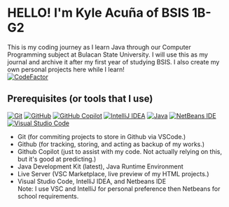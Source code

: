 # HELLO! I'm Kyle Acuña of BSIS 1B-G2
This is my coding journey as I learn Java through our Computer Programming subject at Bulacan State University. I will use this as my journal and archive it after my first year of studying BSIS. I also create my own personal projects here while I learn!<br>
[![CodeFactor](https://www.codefactor.io/repository/github/giyugg/cc103/badge)](https://www.codefactor.io/repository/github/giyugg/cc103)
## Prerequisites (or tools that I use)
[![Git](https://img.shields.io/badge/Git-F05032?logo=git&logoColor=fff)](#)
[![GitHub](https://img.shields.io/badge/GitHub-%23121011.svg?logo=github&logoColor=white)](#)
[![GitHub Copilot](https://img.shields.io/badge/GitHub%20Copilot-000?logo=githubcopilot&logoColor=fff)](#)
[![IntelliJ IDEA](https://img.shields.io/badge/IntelliJIDEA-000000.svg?logo=intellij-idea&logoColor=white)](#)
[![Java](https://img.shields.io/badge/Java-%23ED8B00.svg?logo=openjdk&logoColor=white)](#)
[![NetBeans IDE](https://img.shields.io/badge/NetBeans%20IDE-1B6AC6.svg?logo=apache-netbeans-ide&logoColor=white)](#)
[![Visual Studio Code](https://custom-icon-badges.demolab.com/badge/Visual%20Studio%20Code-0078d7.svg?logo=vsc&logoColor=white)](#)
* Git (for commiting projects to store in Github via VSCode.)
* Github (for tracking, storing, and acting as backup of my works.)
* Github Copilot (just to assist with my code. Not actually relying on this, but it's good at predicting.)
* Java Development Kit (latest), Java Runtime Environment
* Live Server (VSC Marketplace, live preview of my HTML projects.)
* Visual Studio Code, IntelliJ IDEA, and Netbeans IDE<br>Note: I use VSC and IntelliJ for personal preference then Netbeans for school requirements.